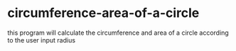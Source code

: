 # circumference-area-of-a-circle
this program will calculate the circumference and area of a circle according to the user input radius
